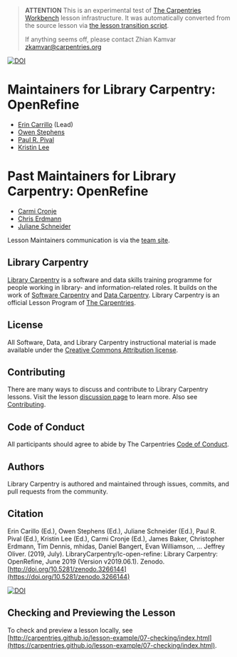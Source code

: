 > **ATTENTION** This is an experimental test of [The Carpentries Workbench](https://carpentries.github.io/workbench) lesson infrastructure.
> It was automatically converted from the source lesson via [the lesson transition script](https://github.com/carpentries/lesson-transition/).
> 
> If anything seems off, please contact Zhian Kamvar [zkamvar@carpentries.org](mailto:zkamvar@carpentries.org)

[![DOI](https://zenodo.org/badge/DOI/10.5281/zenodo.3266144.svg)](https://doi.org/10.5281/zenodo.3266144)

# Maintainers for Library Carpentry: OpenRefine

- [Erin Carrillo](https://github.com/partiecolored) (Lead)
- [Owen Stephens](https://github.com/ostephens)
- [Paul R. Pival](https://github.com/ppival)
- [Kristin Lee](https://github.com/kristindawn)

# Past Maintainers for Library Carpentry: OpenRefine

- [Carmi Cronje](https://github.com/ccronje)
- [Chris Erdmann](https://github.com/libcce)
- [Juliane Schneider](https://github.com/pitviper6)

Lesson Maintainers communication is via the [team site](https://github.com/orgs/LibraryCarpentry/teams/lc-open-refine-maintainers).

## Library Carpentry

[Library Carpentry](https://librarycarpentry.org) is a software and data skills training programme for people working in library- and information-related roles. It builds on the work of [Software Carpentry](https://software-carpentry.org/) and [Data Carpentry](https://www.datacarpentry.org/). Library Carpentry is an official Lesson Program of [The Carpentries](https://carpentries.org/).

## License

All Software, Data, and Library Carpentry instructional material is made available under the [Creative Commons Attribution
license](https://github.com/LibraryCarpentry/lc-open-refine/blob/gh-pages/LICENSE.md).

## Contributing

There are many ways to discuss and contribute to Library Carpentry lessons. Visit the lesson [discussion page](https://librarycarpentry.org/lc-open-refine/discuss/index.html) to learn more. Also see [Contributing](https://github.com/LibraryCarpentry/lc-open-refine/blob/gh-pages/CONTRIBUTING.md).

## Code of Conduct

All participants should agree to abide by The Carpentries [Code of Conduct](https://docs.carpentries.org/topic_folders/policies/code-of-conduct.html).

## Authors

Library Carpentry is authored and maintained through issues, commits, and pull requests from the community.

## Citation

Erin Carillo (Ed.), Owen Stephens (Ed.), Juliane Schneider (Ed.), Paul R. Pival (Ed.), Kristin Lee (Ed.), Carmi Cronje (Ed.), James Baker, Christopher Erdmann, Tim Dennis, mhidas, Daniel Bangert, Evan Williamson, … Jeffrey Oliver. (2019, July). LibraryCarpentry/lc-open-refine: Library Carpentry: OpenRefine, June 2019 (Version v2019.06.1). Zenodo. [http://doi.org/10.5281/zenodo.3266144](https://doi.org/10.5281/zenodo.3266144)

[![DOI](https://zenodo.org/badge/DOI/10.5281/zenodo.3266144.svg)](https://doi.org/10.5281/zenodo.3266144)

## Checking and Previewing the Lesson

To check and preview a lesson locally, see [http://carpentries.github.io/lesson-example/07-checking/index.html](https://carpentries.github.io/lesson-example/07-checking/index.html).


